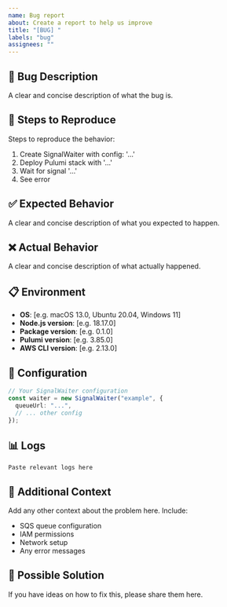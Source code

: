```yaml
---
name: Bug report
about: Create a report to help us improve
title: "[BUG] "
labels: "bug"
assignees: ""
---
```


## 🐛 Bug Description

A clear and concise description of what the bug is.

## 🔄 Steps to Reproduce

Steps to reproduce the behavior:

1. Create SignalWaiter with config: '...'
2. Deploy Pulumi stack with '...'
3. Wait for signal '...'
4. See error

## ✅ Expected Behavior

A clear and concise description of what you expected to happen.

## ❌ Actual Behavior

A clear and concise description of what actually happened.

## 📋 Environment

- **OS**: [e.g. macOS 13.0, Ubuntu 20.04, Windows 11]
- **Node.js version**: [e.g. 18.17.0]
- **Package version**: [e.g. 0.1.0]
- **Pulumi version**: [e.g. 3.85.0]
- **AWS CLI version**: [e.g. 2.13.0]

## 📝 Configuration

```typescript
// Your SignalWaiter configuration
const waiter = new SignalWaiter("example", {
  queueUrl: "...",
  // ... other config
});
```

## 📊 Logs

```
Paste relevant logs here
```

## 🔗 Additional Context

Add any other context about the problem here. Include:

- SQS queue configuration
- IAM permissions
- Network setup
- Any error messages

## 🤔 Possible Solution

If you have ideas on how to fix this, please share them here.
